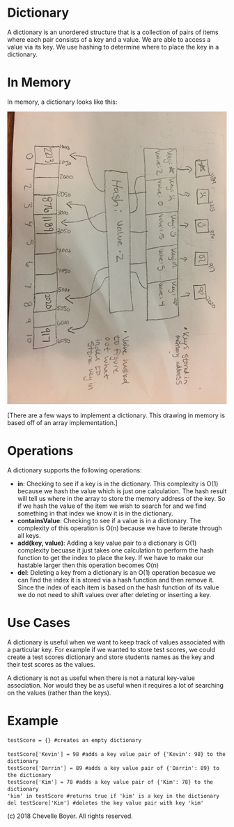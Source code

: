 # Dictionary

A dictionary is an unordered structure that is a collection of pairs of items where each pair consists of a key and a value. We are able to access a value via its key. We use hashing to determine where to place the key in a dictionary.

# In Memory

In memory, a dictionary looks like this:

![Image of Dictionary in Memory](images/dict.jpg)

\[There are a few ways to implement a dictionary. This drawing in memory is based off of an array implementation.\]

# Operations

A dictionary supports the following operations:

* **in**: Checking to see if a key is in the dictionary. This complexity is O(1) because we hash the value which is just one calculation. The hash result will tell us where in the array to store the memory address of the key. So if we hash the value of the item we wish to search for and we find something in that index we know it is in the dictionary.
* **containsValue**: Checking to see if a value is in a dictionary. The complexity of this operation is O(n) because we have to iterate through all keys.
* **add(key, value)**: Adding a key value pair to a dictionary is O(1) complexity becuase it just takes one calculation to perform the hash function to get the index to place the key. If we have to make our hastable larger then this operation becomes O(n)
* **del**: Deleting a key from a dictionary is an O(1) operation becasue we can find the index it is stored via a hash function and then remove it. Since the index of each item is based on the hash function of its value we do not need to shift values over after deleting or inserting a key.

# Use Cases

A dictionary is useful when we want to keep track of values associated with a particular key. For example if we wanted to store test scores, we could create a test scores dictionary and store students names as the key and their test scores as the values.

A dictionary is not as useful when there is not a natural key-value association. Nor would they be as useful when it requires a lot of searching on the values (rather than the keys).

# Example

```
testScore = {} #creates an empty dictionary

testScore['Kevin'] = 98 #adds a key value pair of {'Kevin': 98} to the dictionary
testScore['Darrin'] = 89 #adds a key value pair of {'Darrin': 89} to the dictionary
testScore['Kim'] = 78 #adds a key value pair of {'Kim': 78} to the dictionary
'kim' in testScore #returns true if 'kim' is a key in the dictionary
del testScore['Kim'] #deletes the key value pair with key 'kim'
```

(c) 2018 Chevelle Boyer. All rights reserved.
